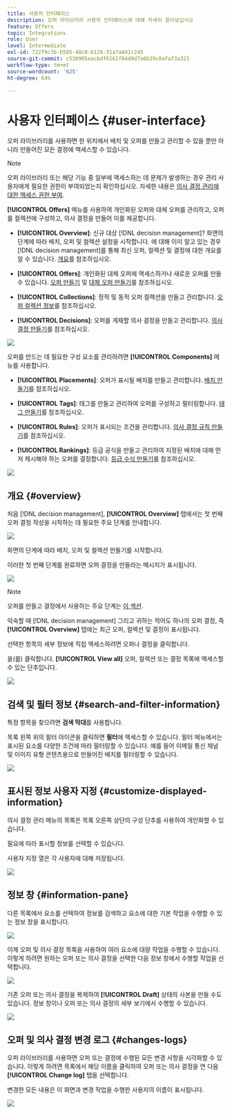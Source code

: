 ```yaml
---
title: 사용자 인터페이스
description: 오퍼 라이브러리 사용자 인터페이스에 대해 자세히 알아보십시오
feature: Offers
topic: Integrations
role: User
level: Intermediate
exl-id: 722f9c3b-b505-48c0-b126-31a7a841c245
source-git-commit: c530905eacbdf6161f6449d7a0b39c8afaf3a321
workflow-type: tm+mt
source-wordcount: '625'
ht-degree: 64%

---
```


# 사용자 인터페이스 {#user-interface}

오퍼 라이브러리를 사용하면 한 위치에서 배치 및 오퍼를 만들고 관리할 수 있을 뿐만 아니라 만들어진 모든 결정에 액세스할 수 있습니다.

>[!NOTE]
>
>오퍼 라이브러리 또는 해당 기능 중 일부에 액세스하는 데 문제가 발생하는 경우 관리 사용자에게 필요한 권한이 부여되었는지 확인하십시오. 자세한 내용은 [의사 결정 관리에 대한 액세스 권한 부여](starting-offer-decisioning.md#granting-acess-to-decision-management).

**[!UICONTROL Offers]** 메뉴를 사용하여 개인화된 오퍼와 대체 오퍼를 관리하고, 오퍼를 컬렉션에 구성하고, 의사 결정을 만들어 이를 제공합니다.

* **[!UICONTROL Overview]**: 신규 대상 [!DNL decision management]? 화면의 단계에 따라 배치, 오퍼 및 컬렉션 설정을 시작합니다. 에 대해 이미 알고 있는 경우 [!DNL decision management]를 통해 최신 오퍼, 컬렉션 및 결정에 대한 개요를 알 수 있습니다. [개요](#overview)를 참조하십시오.

* **[!UICONTROL Offers]**: 개인화된 대체 오퍼에 액세스하거나 새로운 오퍼를 만들 수 있습니다. [오퍼 만들기](../offer-library/creating-personalized-offers.md) 및 [대체 오퍼 만들기](../offer-library/creating-fallback-offers.md)를 참조하십시오.

* **[!UICONTROL Collections]**: 정적 및 동적 오퍼 컬렉션을 만들고 관리합니다. [오퍼 컬렉션 정보](../offer-library/creating-collections.md)를 참조하십시오.

* **[!UICONTROL Decisions]**: 오퍼를 게재할 의사 결정을 만들고 관리합니다. [의사 결정 만들기](../offer-activities/create-offer-activities.md)를 참조하십시오.

![](../assets/offers_menu.png)

오퍼를 만드는 데 필요한 구성 요소를 관리하려면 **[!UICONTROL Components]** 메뉴를 사용합니다.

* **[!UICONTROL Placements]**: 오퍼가 표시될 배치를 만들고 관리합니다. [배치 만들기](../offer-library/creating-placements.md)를 참조하십시오.

* **[!UICONTROL Tags]**: 태그를 만들고 관리하여 오퍼를 구성하고 필터링합니다. [태그 만들기](../offer-library/creating-tags.md)를 참조하십시오.

* **[!UICONTROL Rules]**: 오퍼가 표시되는 조건을 관리합니다. [의사 결정 규칙 만들기](../offer-library/creating-decision-rules.md)를 참조하십시오.

* **[!UICONTROL Rankings]**: 등급 공식을 만들고 관리하여 지정된 배치에 대해 먼저 제시해야 하는 오퍼를 결정합니다. [등급 수식 만들기](../ranking/create-ranking-formulas.md)를 참조하십시오.

![](../assets/offer_activities.png)

## 개요 {#overview}

처음 [!DNL decision management], **[!UICONTROL Overview]** 탭에서는 첫 번째 오퍼 결정 작성을 시작하는 데 필요한 주요 단계를 안내합니다.

![](../assets/overview_onboarding.png)

화면의 단계에 따라 배치, 오퍼 및 컬렉션 만들기를 시작합니다.

이러한 첫 번째 단계를 완료하면 오퍼 결정을 만들라는 메시지가 표시됩니다.

![](../assets/overview_collection-created.png)

>[!NOTE]
>
>오퍼를 만들고 결정에서 사용하는 주요 단계는 [이 섹션](../offer-library/key-steps.md).

익숙할 때 [!DNL decision management] 그리고 귀하는 적어도 하나의 오퍼 결정, 즉 **[!UICONTROL Overview]** 탭에는 최근 오퍼, 컬렉션 및 결정이 표시됩니다.

선택한 항목의 세부 정보에 직접 액세스하려면 오퍼나 결정을 클릭합니다.

을(를) 클릭합니다. **[!UICONTROL View all]** 오퍼, 컬렉션 또는 결정 목록에 액세스할 수 있는 단추입니다.

![](../assets/overview_view-all.png)

## 검색 및 필터 정보 {#search-and-filter-information}

특정 항목을 찾으려면 **검색 막대**&#x200B;를 사용합니다.

목록 왼쪽 위의 필터 아이콘을 클릭하면 **필터**&#x200B;에 액세스할 수 있습니다. 필터 메뉴에서는 표시된 요소를 다양한 조건에 따라 필터링할 수 있습니다. 예를 들어 이메일 통신 채널 및 이미지 유형 콘텐츠용으로 만들어진 배치를 필터링할 수 있습니다.

![](../assets/filters.png)

## 표시된 정보 사용자 지정 {#customize-displayed-information}

의사 결정 관리 메뉴의 목록은 목록 오른쪽 상단의 구성 단추를 사용하여 개인화할 수 있습니다.

필요에 따라 표시할 정보를 선택할 수 있습니다.

사용자 지정 열은 각 사용자에 대해 저장됩니다.

![](../assets/columns.png)

## 정보 창 {#information-pane}

다른 목록에서 요소를 선택하여 정보를 검색하고 요소에 대한 기본 작업을 수행할 수 있는 정보 창을 표시합니다.

![](../assets/information-pane.png)

이제 오퍼 및 의사 결정 목록을 사용하여 여러 요소에 대량 작업을 수행할 수 있습니다. 이렇게 하려면 원하는 오퍼 또는 의사 결정을 선택한 다음 정보 창에서 수행할 작업을 선택합니다.

![](../assets/bulk-actions.png)

기존 오퍼 또는 의사 결정을 복제하여 **[!UICONTROL Draft]** 상태의 사본을 만들 수도 있습니다. 정보 창이나 오퍼 또는 의사 결정의 세부 보기에서 수행할 수 있습니다.

![](../assets/duplicate-offer.png)

## 오퍼 및 의사 결정 변경 로그 {#changes-logs}

오퍼 라이브러리를 사용하면 오퍼 또는 결정에 수행된 모든 변경 사항을 시각화할 수 있습니다. 이렇게 하려면 목록에서 해당 이름을 클릭하여 오퍼 또는 의사 결정을 연 다음 **[!UICONTROL Change log]** 탭을 선택합니다.

변경한 모든 내용은 이 화면과 변경 작업을 수행한 사용자의 이름이 표시됩니다.

![](../assets/change-logs.png)
